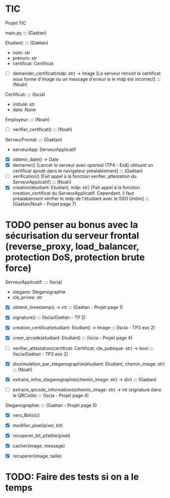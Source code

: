 # TIC
Projet TIC


main.py ::: (Gaétan)

Etudiant: ::: (Gaétan)
- nom: str
- prénom: str
- certificat: Certificat
- [ ] demander_certificat(mdp: str) -> Image [Le serveur renvoit le certificat sous forme d'image ou un message d'erreur si le mdp est incorrect] ::: (Noah)


Certificat: ::: (Iscia)
- intitulé: str
- date: None


Employeur: ::: (Noah)
- [ ] verifier_certificat() ::: (Noah)


ServeurFrontal: ::: (Gaétan)
- serveurApp: ServeurApplicatif
- [X] obtenir_date() -> Date
- [X] demarrer() [Lancer le serveur avec openssl (TP4 - Ex8) utilisant un certificat ajouté dans le navigateur préalablement] ::: (Gaétan)
- [ ] verification() [Fait appel à la fonction verifier_attestation du ServeurApplicatif] ::: (Noah)
- [X] creation(etudiant: Etudiant, mdp: str) [Fait appel à la fonction creation_certificat du ServeurApplicatif. Cependant, il faut préalablement vérifier le mdp de l'étudiant avec le SSO Unilim] ::: (Gaétan/Noah - Projet page 7)
# TODO penser au bonus avec la sécurisation du serveur frontal (reverse_proxy, load_balancer, protection DoS, protection brute force)


ServeurApplicatif: ::: (Iscia)
- stegano: Steganographie
- cle_privee: str
- [X] obtenir_timestamp() -> int ::: (Gaétan - Projet page 1)
- [X] signature() ::: (Iscia/Gaétan - TP 2)
- [X] creation_certificat(etudiant: Etudiant) -> Image ::: (Iscia - TP3 exo 2)
- [X] creer_qrcode(etudiant: Etudiant) ::: (Iscia - Projet page 4)
- [ ] verifier_attestation(certificat: Certificat, cle_publique: str) -> bool ::: (Iscia/Gaétan - TP3 exo 2)
- [X] dissimulation_par_steganographie(etudiant: Etudiant, chemin_image: str) ::: (Noah)
- [X] extraire_infos_steganographie(chemin_image: str) -> dict ::: (Gaétan)
- [ ] extraire_qrcode_informations(chemin_image: str) -> int (signature dans le QRCode) ::: (Iscia - Projet page 4)


Steganographie: ::: (Gaétan - Projet page 5)
- [X] vers_8bits(c)
- [X] modifier_pixel(pixel, bit)
- [X] recuperer_bit_pfaible(pixel)
- [X] cacher(image, message)
- [X] recuperer(image, taille)


# TODO: Faire des tests si on a le temps

